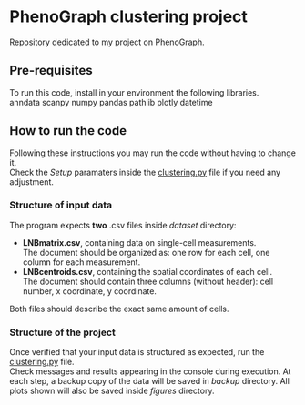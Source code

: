 # PhenoGraph clustering project  
Repository dedicated to my project on PhenoGraph.  

## Pre-requisites  
To run this code, install in your environment the following libraries.  
    anndata scanpy numpy pandas pathlib plotly datetime  

## How to run the code  
Following these instructions you may run the code without having to change it.  
Check the *Setup* paramaters inside the [clustering.py](./clustering.py) file if you need any adjustment.  

### Structure of input data  
The program expects **two** .csv files inside *dataset* directory:  
- **LNBmatrix.csv**, containing data on single-cell measurements.  
The document should be organized as: one row for each cell, one column for each measurement.  
- **LNBcentroids.csv**, containing the spatial coordinates of each cell.  
The document should contain three columns (without header): cell number, x coordinate, y coordinate.    

Both files should describe the exact same amount of cells.  

### Structure of the project  
Once verified that your input data is structured as expected, run the [clustering.py](./clustering.py) file.  
Check messages and results appearing in the console during execution.
At each step, a backup copy of the data will be saved in *backup* directory.
All plots shown will also be saved inside *figures* directory.

